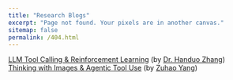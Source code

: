 ```yaml
---
title: "Research Blogs"
excerpt: "Page not found. Your pixels are in another canvas."
sitemap: false
permalink: /404.html
---
```


[LLM Tool Calling & Reinforcement Learning](https://www.notion.so/LLM-Tool-Calling-Reinforcement-Learning-22282320208b80db9ccbde95f76577c5?source=copy_link) (by [Dr. Handuo Zhang](https://zhanghanduo.github.io/))  
[Thinking with Images & Agentic Tool Use](https://www.notion.so/Thinking-with-Images-Agentic-Tool-Use-22282320208b801fa6b4dcebc5b5da8d?source=copy_link) (by [Zuhao Yang](https://mwxely.github.io/))

<script type="text/javascript">
  var GOOG_FIXURL_LANG = 'en';
  var GOOG_FIXURL_SITE = '{{ site.url }}'
</script>
<script type="text/javascript"
  src="//linkhelp.clients.google.com/tbproxy/lh/wm/fixurl.js">
</script>
